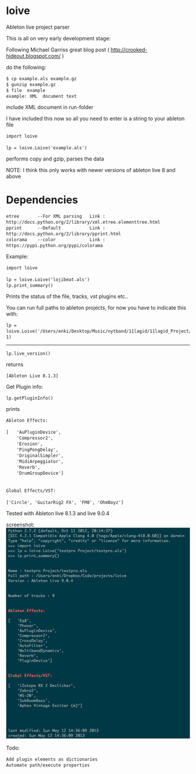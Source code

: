 loive
=====

Ableton live project parser

This is all on very early development stage:

Following Michael Garriss great blog post ( http://crooked-hideout.blogspot.com/ ) 

do the following:

	$ cp example.als example.gz
	$ gunzip example.gz
	$ file	example
	example: XML  document text

include XML document in run-folder

I have included this now so all you need to enter is a string to your ableton file

	import loive

	lp = loive.Loive('example.als')

performs copy and gzip, parses the data

NOTE: I think this only works with newer versions of ableton live 8 and above

Dependencies
===========

	etree		--For XML parsing	Link : http://docs.python.org/2/library/xml.etree.elementtree.html
	pprint		--Default			Link : http://docs.python.org/2/library/pprint.html 
	colorama	--color				Link : https://pypi.python.org/pypi/colorama


Example:

	import loive

	lp = loive.Loive('lojibeat.als')
	lp.print_summary()

Prints the status of the file, tracks, vst plugins etc..

You can run full paths to ableton projects, for now you have to indicate this with:

	lp = loive.Loive('/Users/enki/Desktop/Music/nytband/11lagid/11lagid_Project/11lagid.als', 1)

---

	lp.live_version()


returns
		
	[Ableton Live 8.1.3]

Get Plugin info:

	lp.getPluginInfo()

prints

	Ableton Effects: 

	[   'AuPluginDevice',
    	'Compressor2',
    	'Erosion',
    	'PingPongDelay',
    	'OriginalSimpler',
    	'MidiArpeggiator',
    	'Reverb',
    	'DrumGroupDevice']


	Global Effects/VST: 

	['Circle', 'GuitarRig2 FX', 'FM8', 'OhmBoyz']



Tested with Ableton live 8.1.3 and live 9.0.4

screenshot:
	![Alt text](live9.jpg "Ableton live 9.0.4")



Todo:
	
	Add plugin elements as dictionaries
	Automate path/execute properties
